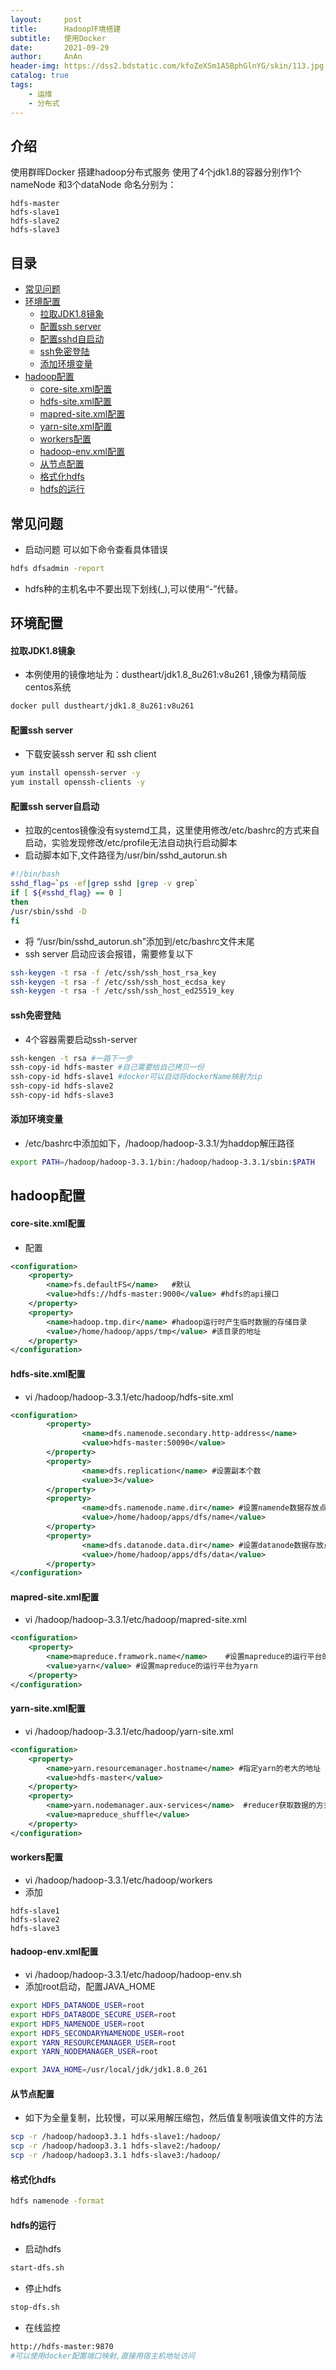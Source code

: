 ```yaml
---
layout:     post
title:      Hadoop环境搭建
subtitle:   使用Docker
date:       2021-09-29
author:     AnAn
header-img: https://dss2.bdstatic.com/kfoZeXSm1A5BphGlnYG/skin/113.jpg
catalog: true
tags:
    - 运维
    - 分布式
---
```

## 介绍
使用群晖Docker 搭建hadoop分布式服务
使用了4个jdk1.8的容器分别作1个nameNode 和3个dataNode
命名分别为：
```text
hdfs-master
hdfs-slave1
hdfs-slave2
hdfs-slave3
```

## 目录
- [常见问题](#id000)
- [环境配置](#id001)
  - [拉取JDK1.8镜象](#id001)
  - [配置ssh server](#id002)
  - [配置sshd自启动](#id003)
  - [ssh免密登陆](#id004)
  - [添加环境变量](#id005)
- [hadoop配置](#id006)
  - [core-site.xml配置](#id006)
  - [hdfs-site.xml配置](#id007)
  - [mapred-site.xml配置](#id008)
  - [yarn-site.xml配置](#id009)
  - [workers配置](#id010)
  - [hadoop-env.xml配置](#id011)
  - [从节点配置](#id015)
  - [格式化hdfs](#id014)
  - [hdfs的运行](#id013)

<a name="id000"></a>
## 常见问题
- 启动问题 可以如下命令查看具体错误
```sh
hdfs dfsadmin -report
```   
- hdfs种的主机名中不要出现下划线(_),可以使用“-”代替。

<a name="id001"></a>
## 环境配置

#### 拉取JDK1.8镜象
- 本例使用的镜像地址为：dustheart/jdk1.8_8u261:v8u261 ,镜像为精简版centos系统
```sh
docker pull dustheart/jdk1.8_8u261:v8u261
```

<a name="id002"></a>
#### 配置ssh server
- 下载安装ssh server 和 ssh client
```sh
yum install openssh-server -y
yum install openssh-clients -y
```

<a name="id003"></a>
#### 配置ssh server自启动
- 拉取的centos镜像没有systemd工具，这里使用修改/etc/bashrc的方式来自启动，实验发现修改/etc/profile无法自动执行启动脚本
- 启动脚本如下,文件路径为/usr/bin/sshd_autorun.sh
```sh
#!/bin/bash
sshd_flag=`ps -ef|grep sshd |grep -v grep`
if [ ${#sshd_flag} == 0 ]
then
/usr/sbin/sshd -D
fi
```
- 将 “/usr/bin/sshd_autorun.sh”添加到/etc/bashrc文件末尾
- ssh server 启动应该会报错，需要修复以下
```sh
ssh-keygen -t rsa -f /etc/ssh/ssh_host_rsa_key
ssh-keygen -t rsa -f /etc/ssh/ssh_host_ecdsa_key
ssh-keygen -t rsa -f /etc/ssh/ssh_host_ed25519_key
```

<a name="id004"></a>
#### ssh免密登陆
- 4个容器需要启动ssh-server
```sh
ssh-kengen -t rsa #一路下一步
ssh-copy-id hdfs-master #自己需要给自己拷贝一份
ssh-copy-id hdfs-slave1 #docker可以自动将dockerName映射为ip
ssh-copy-id hdfs-slave2
ssh-copy-id hdfs-slave3
```

<a name="id004"></a>
#### 添加环境变量
- /etc/bashrc中添加如下，/hadoop/hadoop-3.3.1/为haddop解压路径
```sh
export PATH=/hadoop/hadoop-3.3.1/bin:/hadoop/hadoop-3.3.1/sbin:$PATH
```

## hadoop配置

<a name="id006"></a>
#### core-site.xml配置
- 配置
```xml
<configuration>
    <property>
        <name>fs.defaultFS</name>   #默认
        <value>hdfs://hdfs-master:9000</value> #hdfs的api接口
    </property>
    <property>
        <name>hadoop.tmp.dir</name> #hadoop运行时产生临时数据的存储目录
        <value>/home/hadoop/apps/tmp</value> #该目录的地址
    </property>
</configuration>
```

<a name="id007"></a>
#### hdfs-site.xml配置
- vi /hadoop/hadoop-3.3.1/etc/hadoop/hdfs-site.xml

```xml
<configuration>
        <property>
                <name>dfs.namenode.secondary.http-address</name>
                <value>hdfs-master:50090</value>
        </property>
        <property>
                <name>dfs.replication</name> #设置副本个数
                <value>3</value>
        </property>
        <property>
                <name>dfs.namenode.name.dir</name> #设置namende数据存放点
                <value>/home/hadoop/apps/dfs/name</value>
        </property>
        <property>
                <name>dfs.datanode.data.dir</name> #设置datanode数据存放点
                <value>/home/hadoop/apps/dfs/data</value>
        </property>
</configuration>
```

<a name="id008"></a>
#### mapred-site.xml配置
- vi /hadoop/hadoop-3.3.1/etc/hadoop/mapred-site.xml

```xml
<configuration>
    <property>
        <name>mapreduce.framwork.name</name>    #设置mapreduce的运行平台的名称
        <value>yarn</value> #设置mapreduce的运行平台为yarn
    </property>
</configuration>
```

<a name="id009"></a>
#### yarn-site.xml配置
- vi /hadoop/hadoop-3.3.1/etc/hadoop/yarn-site.xml

```xml
<configuration>
    <property>
        <name>yarn.resourcemanager.hostname</name> #指定yarn的老大的地址
        <value>hdfs-master</value>
    </property>
    <property>
        <name>yarn.nodemanager.aux-services</name>  #reducer获取数据的方式
        <value>mapreduce_shuffle</value> 
    </property>
</configuration>
```

<a name="id010"></a>
#### workers配置
- vi /hadoop/hadoop-3.3.1/etc/hadoop/workers
- 添加
```text
hdfs-slave1
hdfs-slave2
hdfs-slave3
```

<a name="id011"></a>
#### hadoop-env.xml配置
- vi /hadoop/hadoop-3.3.1/etc/hadoop/hadoop-env.sh
- 添加root启动，配置JAVA_HOME
```sh
export HDFS_DATANODE_USER=root                                                                                                        
export HDFS_DATABODE_SECURE_USER=root                                                                                                 
export HDFS_NAMENODE_USER=root                                                                                                        
export HDFS_SECONDARYNAMENODE_USER=root                                                                                               
export YARN_RESOURCEMANAGER_USER=root                                                                                                 
export YARN_NODEMANAGER_USER=root

export JAVA_HOME=/usr/local/jdk/jdk1.8.0_261
```

<a name="id015"></a>
#### 从节点配置
- 如下为全量复制，比较慢，可以采用解压缩包，然后值复制哦诶值文件的方法
```sh
scp -r /hadoop/hadoop3.3.1 hdfs-slave1:/hadoop/
scp -r /hadoop/hadoop3.3.1 hdfs-slave2:/hadoop/
scp -r /hadoop/hadoop3.3.1 hdfs-slave3:/hadoop/
```

<a name="id014"></a>
#### 格式化hdfs
```sh
hdfs namenode -format
```

<a name="id013"></a>
#### hdfs的运行
- 启动hdfs
```sh
start-dfs.sh
```
- 停止hdfs
```sh
stop-dfs.sh
```
- 在线监控
```sh
http://hdfs-master:9870
#可以使用docker配置端口映射,直接用宿主机地址访问
```